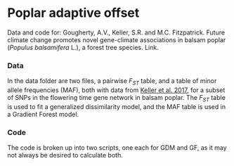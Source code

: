 Poplar adaptive offset
================

Data and code for: Gougherty, A.V., Keller, S.R. and M.C. Fitzpatrick.
Future climate change promotes novel gene-climate associations in balsam
poplar (*Populus balsamifera* L.), a forest tree species. Link.

### Data

In the data folder are two files, a pairwise *F<sub>ST</sub>* table, and
a table of minor allele frequencies (MAF), both with data from [Keller
et al. 2017](https://academic.oup.com/jhered/article/109/1/47/4605251),
for a subset of SNPs in the flowering time gene network in balsam
poplar. The *F<sub>ST</sub>* table is used to fit a generalized
dissimilarity model, and the MAF table is used in a Gradient Forest
model.

### Code

The code is broken up into two scripts, one each for GDM and GF, as it
may not always be desired to calculate both.
